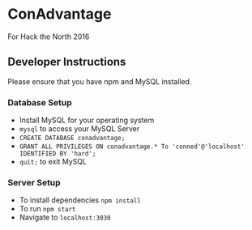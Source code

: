 # ConAdvantage

For Hack the North 2016

## Developer Instructions

Please ensure that you have npm and MySQL installed.

### Database Setup
- Install MySQL for your operating system
- `mysql` to access your MySQL Server
- `CREATE DATABASE conadvantage;`
- `GRANT ALL PRIVILEGES ON conadvantage.* To 'conned'@'localhost' IDENTIFIED BY 'hard';`
- `quit;` to exit MySQL

### Server Setup

- To install dependencies `npm install`
- To run `npm start`
- Navigate to `localhost:3030`

